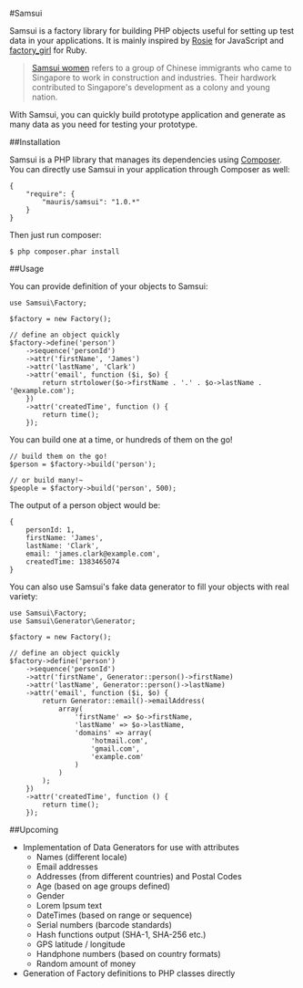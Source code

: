 #Samsui

Samsui is a factory library for building PHP objects useful for setting up test data in your applications. It is mainly inspired by [Rosie](https://github.com/bkeepers/rosie) for JavaScript and [factory_girl](https://github.com/thoughtbot/factory_girl) for Ruby.

> [Samsui women](https://en.wikipedia.org/wiki/Samsui_women) refers to a group of Chinese immigrants who came to Singapore to work in construction and industries. Their hardwork contributed to Singapore's development as a colony and young nation.

With Samsui, you can quickly build prototype application and generate as many data as you need for testing your prototype.

##Installation

Samsui is a PHP library that manages its dependencies using [Composer](http://getcomposer.org). You can directly use Samsui in your application through Composer as well:

    {
        "require": {
			"mauris/samsui": "1.0.*"
        }
    }

Then just run composer:

    $ php composer.phar install

##Usage

You can provide definition of your objects to Samsui:

	use Samsui\Factory;

	$factory = new Factory();

	// define an object quickly
	$factory->define('person')
		->sequence('personId')
		->attr('firstName', 'James')
        ->attr('lastName', 'Clark')
        ->attr('email', function ($i, $o) {
            return strtolower($o->firstName . '.' . $o->lastName . '@example.com');
        })
		->attr('createdTime', function () {
			return time();
		});

You can build one at a time, or hundreds of them on the go!

	// build them on the go!
	$person = $factory->build('person');

	// or build many!~
	$people = $factory->build('person', 500);

The output of a person object would be:

    {
        personId: 1,
        firstName: 'James',
        lastName: 'Clark',
        email: 'james.clark@example.com',
        createdTime: 1383465074
    }

You can also use Samsui's fake data generator to fill your objects with real variety:

    use Samsui\Factory;
    use Samsui\Generator\Generator;

    $factory = new Factory();

    // define an object quickly
    $factory->define('person')
        ->sequence('personId')
        ->attr('firstName', Generator::person()->firstName)
        ->attr('lastName', Generator::person()->lastName)
        ->attr('email', function ($i, $o) {
            return Generator::email()->emailAddress(
                array(
                    'firstName' => $o->firstName,
                    'lastName' => $o->lastName,
                    'domains' => array(
                        'hotmail.com',
                        'gmail.com',
                        'example.com'
                    )
                )
            );
        })
        ->attr('createdTime', function () {
            return time();
        });

##Upcoming

- Implementation of Data Generators for use with attributes
  - Names (different locale)
  - Email addresses
  - Addresses (from different countries) and Postal Codes
  - Age (based on age groups defined)
  - Gender
  - Lorem Ipsum text
  - DateTimes (based on range or sequence)
  - Serial numbers (barcode standards)
  - Hash functions output (SHA-1, SHA-256 etc.)
  - GPS latitude / longitude
  - Handphone numbers (based on country formats)
  - Random amount of money
- Generation of Factory definitions to PHP classes directly
